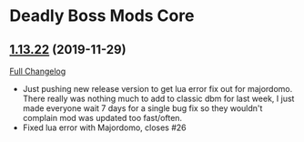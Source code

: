 # Deadly Boss Mods Core

## [1.13.22](https://github.com/DeadlyBossMods/DBM-Classic/tree/1.13.22) (2019-11-29)
[Full Changelog](https://github.com/DeadlyBossMods/DBM-Classic/compare/1.13.21...1.13.22)

- Just pushing new release version to get lua error fix out for majordomo. There really was nothing much to add to classic dbm for last week, I just made everyone wait 7 days for a single bug fix so they wouldn't complain mod was updated too fast/often.  
- Fixed lua error with Majordomo, closes #26  
